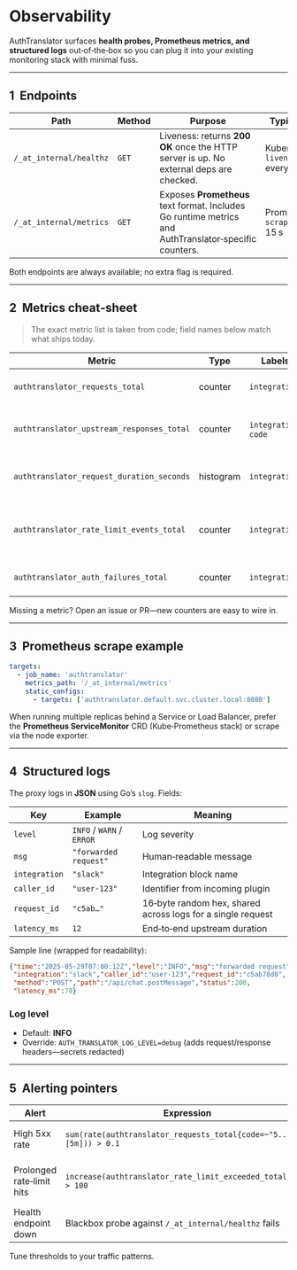 # Observability

AuthTranslator surfaces **health probes, Prometheus metrics, and structured logs** out‑of‑the‑box so you can plug it into your existing monitoring stack with minimal fuss.

---

## 1  Endpoints

| Path                    | Method | Purpose                                                                                               | Typical probe                         |
| ----------------------- | ------ | ----------------------------------------------------------------------------------------------------- | ------------------------------------- |
| `/_at_internal/healthz` | `GET`  | Liveness: returns **200 OK** once the HTTP server is up. No external deps are checked.                | Kubernetes `livenessProbe` every 10 s |
| `/_at_internal/metrics` | `GET`  | Exposes **Prometheus** text format. Includes Go runtime metrics and AuthTranslator‑specific counters. | Prometheus `scrape_interval` 15 s     |

Both endpoints are always available; no extra flag is required.

---

## 2  Metrics cheat‑sheet

> The exact metric list is taken from code; field names below match what ships today.

| Metric                                     | Type      | Labels                     | Description                                                          |
| ------------------------------------------ | --------- | -------------------------- | -------------------------------------------------------------------- |
| `authtranslator_requests_total`            | counter   | `integration`               | Total requests processed per integration. |
| `authtranslator_upstream_responses_total`  | counter   | `integration`, `code`       | HTTP status codes returned by upstreams. |
| `authtranslator_request_duration_seconds`  | histogram | `integration`               | Histogram of upstream request latency. |
| `authtranslator_rate_limit_events_total`   | counter   | `integration`               | Incremented when a request is rejected with 429. |
| `authtranslator_auth_failures_total`       | counter   | `integration`               | Authentication plugin failures. |

Missing a metric? Open an issue or PR—new counters are easy to wire in.

---

## 3  Prometheus scrape example

```yaml
targets:
  - job_name: 'authtranslator'
    metrics_path: '/_at_internal/metrics'
    static_configs:
      - targets: ['authtranslator.default.svc.cluster.local:8080']
```

When running multiple replicas behind a Service or Load Balancer, prefer the **Prometheus ServiceMonitor** CRD (Kube‑Prometheus stack) or scrape via the node exporter.

---

## 4  Structured logs

The proxy logs in **JSON** using Go’s `slog`. Fields:

| Key           | Example                   | Meaning                                                     |
| ------------- | ------------------------- | ----------------------------------------------------------- |
| `level`       | `INFO` / `WARN` / `ERROR` | Log severity                                                |
| `msg`         | `"forwarded request"`     | Human‑readable message                                      |
| `integration` | `"slack"`                 | Integration block name                                      |
| `caller_id`   | `"user‑123"`              | Identifier from incoming plugin                             |
| `request_id`  | `"c5ab…"`                 | 16‑byte random hex, shared across logs for a single request |
| `latency_ms`  | `12`                      | End‑to‑end upstream duration                                |

Sample line (wrapped for readability):

```json
{"time":"2025-05-29T07:00:12Z","level":"INFO","msg":"forwarded request",
 "integration":"slack","caller_id":"user-123","request_id":"c5ab78d0",
 "method":"POST","path":"/api/chat.postMessage","status":200,
 "latency_ms":78}
```

### Log level

* Default: **INFO**
* Override: `AUTH_TRANSLATOR_LOG_LEVEL=debug` (adds request/response headers—secrets redacted)

---

## 5  Alerting pointers

| Alert                     | Expression                                                        | Rationale                        |
| ------------------------- | ----------------------------------------------------------------- | -------------------------------- |
| High 5xx rate             | `sum(rate(authtranslator_requests_total{code=~"5.."}[5m])) > 0.1` | Upstream failures or mis‑config. |
| Prolonged rate‑limit hits | `increase(authtranslator_rate_limit_exceeded_total[5m]) > 100`    | Callers need higher quota.       |
| Health endpoint down      | Blackbox probe against `/_at_internal/healthz` fails              | Pod crash or network break.      |

Tune thresholds to your traffic patterns.
